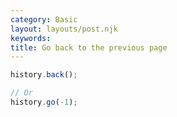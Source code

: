 ```yaml
---
category: Basic
layout: layouts/post.njk
keywords:
title: Go back to the previous page
---
```


```js
history.back();

// Or
history.go(-1);
```

